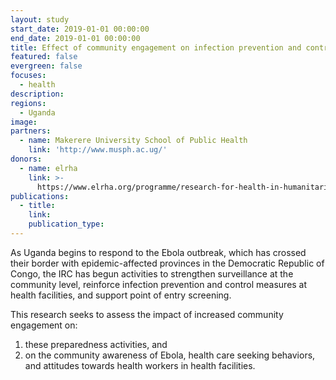 ```yaml
---
layout: study
start_date: 2019-01-01 00:00:00
end_date: 2019-01-01 00:00:00
title: Effect of community engagement on infection prevention and control for Ebola
featured: false
evergreen: false
focuses:
  - health
description:
regions:
  - Uganda
image:
partners:
  - name: Makerere University School of Public Health
    link: 'http://www.musph.ac.ug/'
donors:
  - name: elrha
    link: >-
      https://www.elrha.org/programme/research-for-health-in-humanitarian-crises/
publications:
  - title:
    link:
    publication_type:
---
```


As Uganda begins to respond to the Ebola outbreak, which has crossed their border with epidemic-affected provinces in the Democratic Republic of Congo, the IRC has begun activities to strengthen surveillance at the community level, reinforce infection prevention and control measures at health facilities, and support point of entry screening.

This research seeks to assess the impact of increased community engagement on:&nbsp;

1. these preparedness activities, and
2. on the community awareness of Ebola, health care seeking behaviors, and attitudes towards health workers in health facilities.
